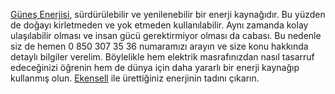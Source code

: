 [Güneş Enerjisi](https://ekensell.com/gunes-panelleri/), sürdürülebilir ve yenilenebilir bir enerji kaynağıdır. Bu yüzden de doğayı kirletmeden ve yok etmeden kullanılabilir. Aynı zamanda kolay ulaşılabilir olması ve insan gücü gerektirmiyor olması da cabası. 
Bu nedenle siz de hemen 0 850 307 35 36 numaramızı arayın ve size konu hakkında detaylı bilgiler verelim. 
Böylelikle hem elektrik masrafınızdan nasıl tasarruf edeceğinizi öğrenin hem de dünya için daha yararlı bir enerji kaynağıp kullanmış olun. [Ekensell](https://ekensell.com) ile ürettiğiniz enerjinin tadını çıkarın.
